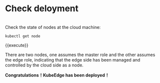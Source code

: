 # Check deloyment    
<br>
Check the state of nodes at the cloud machine:

```
kubectl get node

```
{{execute}}  

There are two nodes, one assumes the master role and the other assumes the edge role, indicating that the edge side has been managed and controlled by the cloud side as a node.       

**Congratulations！KubeEdge has been deployed！**